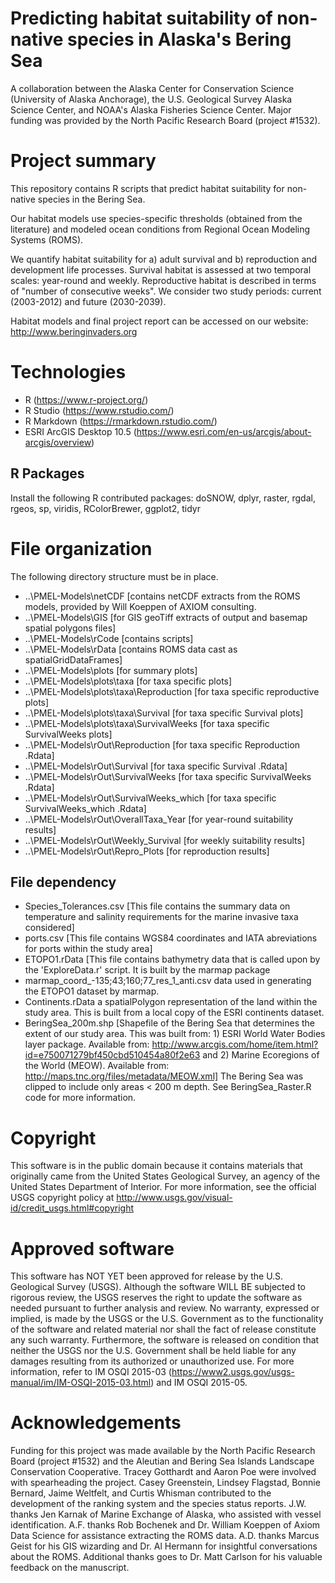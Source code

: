 # Predicting habitat suitability of non-native species in Alaska's Bering Sea
A collaboration between the Alaska Center for Conservation Science (University of Alaska Anchorage), the U.S. Geological Survey Alaska Science Center, and NOAA's Alaska Fisheries Science Center. Major funding was provided by the North Pacific Research Board (project #1532).

# Project summary
This repository contains R scripts that predict habitat suitability for non-native species in the Bering Sea.

Our habitat models use species-specific thresholds (obtained from the literature) and modeled ocean conditions from Regional Ocean Modeling Systems (ROMS).

We quantify habitat suitability for a) adult survival and b) reproduction and development life processes. Survival habitat is assessed at two temporal scales: year-round and weekly. Reproductive habitat is described in terms of "number of consecutive weeks". We consider two study periods: current (2003-2012) and future (2030-2039).

Habitat models and final project report can be accessed on our website: http://www.beringinvaders.org

# Technologies
- R (https://www.r-project.org/)
- R Studio (https://www.rstudio.com/)
- R Markdown (https://rmarkdown.rstudio.com/)
- ESRI ArcGIS Desktop 10.5 (https://www.esri.com/en-us/arcgis/about-arcgis/overview)

## R Packages
Install the following R contributed packages: doSNOW, dplyr, raster, rgdal, rgeos, sp, viridis, RColorBrewer, ggplot2, tidyr

# File organization
The following directory structure must be in place.
* ..\PMEL-Models\netCDF [contains netCDF extracts from the ROMS models, provided by Will Koeppen of AXIOM consulting.
* ..\PMEL-Models\GIS [for GIS geoTiff extracts of output and basemap spatial polygons files]
* ..\PMEL-Models\rCode [contains scripts]
* ..\PMEL-Models\rData [contains ROMS data cast as spatialGridDataFrames]
* ..\PMEL-Models\plots [for summary plots]
* ..\PMEL-Models\plots\taxa [for taxa specific plots]
* ..\PMEL-Models\plots\taxa\Reproduction [for taxa specific reproductive plots]
* ..\PMEL-Models\plots\taxa\Survival [for taxa specific Survival plots]
* ..\PMEL-Models\plots\taxa\SurvivalWeeks [for taxa specific SurvivalWeeks plots]
* ..\PMEL-Models\rOut\Reproduction [for taxa specific Reproduction .Rdata]
* ..\PMEL-Models\rOut\Survival [for taxa specific Survival .Rdata]
* ..\PMEL-Models\rOut\SurvivalWeeks [for taxa specific SurvivalWeeks .Rdata]
* ..\PMEL-Models\rOut\SurvivalWeeks_which [for taxa specific SurvivalWeeks_which .Rdata]
* ..\PMEL-Models\rOut\OverallTaxa_Year [for year-round suitability results]
* ..\PMEL-Models\rOut\Weekly_Survival [for weekly suitability results]
* ..\PMEL-Models\rOut\Repro_Plots [for reproduction results]
 
## File dependency
* Species_Tolerances.csv [This file contains the summary data on temperature and salinity requirements for the marine invasive taxa considered]
* ports.csv [This file contains WGS84 coordinates and IATA abreviations for ports within the study area]
* ETOPO1.rData [This file contains bathymetry data that is called upon by the 'ExploreData.r' script.  It is built by the marmap package
* marmap_coord_-135;43;160;77_res_1_anti.csv data used in generating the ETOPO1 dataset by marmap.
* Continents.rData a spatialPolygon representation of the land within the study area.  This is built from a local copy of the ESRI continents dataset.
* BeringSea_200m.shp [Shapefile of the Bering Sea that determines the extent of our study area. This was built from: 1) ESRI World Water Bodies layer package. Available from: http://www.arcgis.com/home/item.html?id=e750071279bf450cbd510454a80f2e63 and 2) Marine Ecoregions of the World (MEOW). Available from: http://maps.tnc.org/files/metadata/MEOW.xml] The Bering Sea was clipped to include only areas < 200 m depth. See BeringSea_Raster.R code for more information.

# Copyright
This software is in the public domain because it contains materials that originally came from the United States Geological Survey, an agency of the United States Department of Interior. For more information, see the official USGS copyright policy at http://www.usgs.gov/visual-id/credit_usgs.html#copyright

# Approved software
This software has NOT YET been approved for release by the U.S. Geological Survey (USGS). Although the software WILL BE subjected to rigorous review, the USGS reserves the right to update the software as needed pursuant to further analysis and review. No warranty, expressed or implied, is made by the USGS or the U.S. Government as to the functionality of the software and related material nor shall the fact of release constitute any such warranty. Furthermore, the software is released on condition that neither the USGS nor the U.S. Government shall be held liable for any damages resulting from its authorized or unauthorized use.  For more information, refer to IM OSQI 2015-03 (https://www2.usgs.gov/usgs-manual/im/IM-OSQI-2015-03.html) and IM OSQI 2015-05.

# Acknowledgements
Funding for this project was made available by the North Pacific Research Board (project #1532) and the Aleutian and Bering Sea Islands Landscape Conservation Cooperative. Tracey Gotthardt and Aaron Poe were involved with spearheading the project. Casey Greenstein, Lindsey Flagstad, Bonnie Bernard, Jaime Weltfelt, and Curtis Whisman contributed to the development of the ranking system and the species status reports.  J.W. thanks Jen Karnak of Marine Exchange of Alaska, who assisted with vessel identification. A.F. thanks Rob Bochenek and Dr. William Koeppen of Axiom Data Science for assistance extracting the ROMS data. A.D. thanks Marcus Geist for his GIS wizarding and Dr. Al Hermann for insightful conversations about the ROMS. Additional thanks goes to Dr. Matt Carlson for his valuable feedback on the manuscript.
